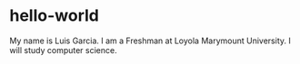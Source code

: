 # hello-world

 My name is Luis Garcia. I am a Freshman at Loyola Marymount University. I will study computer science. 
